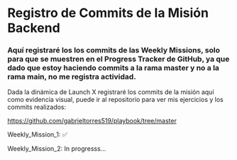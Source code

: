 # Registro de Commits de la Misión Backend

### Aquí registraré los los commits de las Weekly Missions, solo para que se muestren en el Progress Tracker de GitHub, ya que dado que estoy haciendo commits a la rama master y no a la rama main, no me registra actividad. 

Dada la dinámica de Launch X registraré los commits de la misión aquí como evidencia visual, puede ir al repositorio para ver mis ejercicios y los commits realizados:

https://github.com/gabrieltorres519/playbook/tree/master


Weekly_Mission_1: ✅

Weekly_Mission_2: In progresss...
